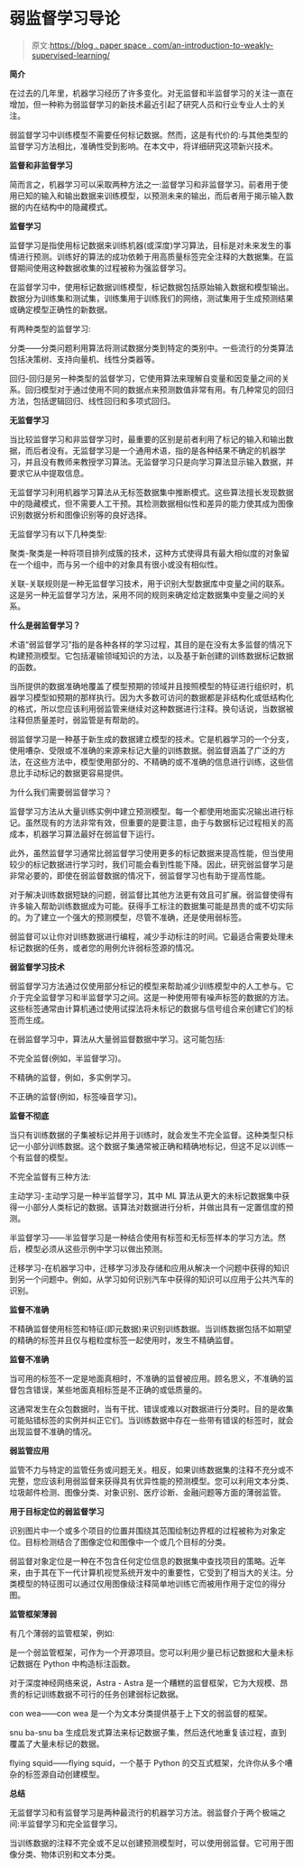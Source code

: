 # 弱监督学习导论

> 原文:[https://blog . paper space . com/an-introduction-to-weakly-supervised-learning/](https://blog.paperspace.com/an-introduction-to-weakly-supervised-learning/)

**简介**

在过去的几年里，机器学习经历了许多变化。对无监督和半监督学习的关注一直在增加，但一种称为弱监督学习的新技术最近引起了研究人员和行业专业人士的关注。

弱监督学习中训练模型不需要任何标记数据。然而，这是有代价的:与其他类型的监督学习方法相比，准确性受到影响。在本文中，将详细研究这项新兴技术。

**监督和非监督学习**

简而言之，机器学习可以采取两种方法之一:监督学习和非监督学习。前者用于使用已知的输入和输出数据来训练模型，以预测未来的输出，而后者用于揭示输入数据的内在结构中的隐藏模式。

**监督学习**

监督学习是指使用标记数据来训练机器(或深度)学习算法，目标是对未来发生的事情进行预测。训练好的算法的成功依赖于用高质量标签完全注释的大数据集。在监督期间使用这种数据收集的过程被称为强监督学习。

在监督学习中，使用标记数据训练模型，标记数据包括原始输入数据和模型输出。数据分为训练集和测试集，训练集用于训练我们的网络，测试集用于生成预测结果或确定模型正确性的新数据。

有两种类型的监督学习:

分类——分类问题利用算法将测试数据分类到特定的类别中。一些流行的分类算法包括决策树、支持向量机、线性分类器等。

回归-回归是另一种类型的监督学习，它使用算法来理解自变量和因变量之间的关系。回归模型对于通过使用不同的数据点来预测数值非常有用。有几种常见的回归方法，包括逻辑回归、线性回归和多项式回归。

**无监督学习**

当比较监督学习和非监督学习时，最重要的区别是前者利用了标记的输入和输出数据，而后者没有。无监督学习是一个通用术语，指的是各种结果不确定的机器学习，并且没有教师来教授学习算法。无监督学习只是向学习算法显示输入数据，并要求它从中提取信息。

无监督学习利用机器学习算法从无标签数据集中推断模式。这些算法擅长发现数据中的隐藏模式，但不需要人工干预。其检测数据相似性和差异的能力使其成为图像识别数据分析和图像识别等的良好选择。

无监督学习有以下几种类型:

聚类-聚类是一种将项目排列成簇的技术，这种方式使得具有最大相似度的对象留在一个组中，而与另一个组中的对象具有很小或没有相似性。

关联-关联规则是一种无监督学习技术，用于识别大型数据库中变量之间的联系。这是另一种无监督学习方法，采用不同的规则来确定给定数据集中变量之间的关系。

**什么是弱监督学习？**

术语“弱监督学习”指的是各种各样的学习过程，其目的是在没有太多监督的情况下构建预测模型。它包括灌输领域知识的方法，以及基于新创建的训练数据标记数据的函数。

当所提供的数据准确地覆盖了模型预期的领域并且按照模型的特征进行组织时，机器学习模型如预期的那样执行。因为大多数可访问的数据都是非结构化或低结构化的格式，所以您应该利用弱监管来继续对这种数据进行注释。换句话说，当数据被注释但质量差时，弱监管是有帮助的。

弱监督学习是一种基于新生成的数据建立模型的技术。它是机器学习的一个分支，使用嘈杂、受限或不准确的来源来标记大量的训练数据。弱监督涵盖了广泛的方法，在这些方法中，模型使用部分的、不精确的或不准确的信息进行训练，这些信息比手动标记的数据更容易提供。

为什么我们需要弱监督学习？

监督学习方法从大量训练实例中建立预测模型。每一个都使用地面实况输出进行标记。虽然现有的方法非常有效，但重要的是要注意，由于与数据标记过程相关的高成本，机器学习算法最好在弱监督下运行。

此外，虽然监督学习通常比弱监督学习使用更多的标记数据来提高性能，但当使用较少的标记数据进行学习时，我们可能会看到性能下降。因此，研究弱监督学习是非常必要的，即使在弱监督数据的情况下，弱监督学习也有助于提高性能。

对于解决训练数据短缺的问题，弱监督比其他方法更有效且可扩展。弱监督使得有许多输入帮助训练数据成为可能。获得手工标注的数据集可能是昂贵的或不切实际的。为了建立一个强大的预测模型，尽管不准确，还是使用弱标签。

弱监督可以让你对训练数据进行编程，减少手动标注的时间。它最适合需要处理未标记数据的任务，或者您的用例允许弱标签源的情况。

**弱监督学习技术**

弱监督学习方法通过仅使用部分标记的模型来帮助减少训练模型中的人工参与。它介于完全监督学习和半监督学习之间。这是一种使用带有噪声标签的数据的方法。这些标签通常由计算机通过使用试探法将未标记的数据与信号组合来创建它们的标签而生成。

在弱监督学习中，算法从大量弱监督数据中学习。这可能包括:

不完全监督(例如，半监督学习)。

不精确的监督，例如，多实例学习。

不正确的监督(例如，标签噪音学习)。

**监督不彻底**

当只有训练数据的子集被标记并用于训练时，就会发生不完全监督。这种类型只标记一小部分训练数据。这个数据子集通常被正确和精确地标记，但这不足以训练一个有监督的模型。

不完全监督有三种方法:

主动学习-主动学习是一种半监督学习，其中 ML 算法从更大的未标记数据集中获得一小部分人类标记的数据。该算法对数据进行分析，并做出具有一定置信度的预测。

半监督学习——半监督学习是一种结合使用有标签和无标签样本的学习方法。然后，模型必须从这些示例中学习以做出预测。

迁移学习-在机器学习中，迁移学习涉及存储和应用从解决一个问题中获得的知识到另一个问题中。例如，从学习如何识别汽车中获得的知识可以应用于公共汽车的识别。

**监督不准确**

不精确监督使用标签和特征(即元数据)来识别训练数据。当训练数据包括不如期望的精确的标签并且仅与粗粒度标签一起使用时，发生不精确监督。

**监督不准确**

当可用的标签不一定是地面真相时，不准确的监督被应用。顾名思义，不准确的监督包含错误，某些地面真相标签是不正确的或低质量的。

这通常发生在众包数据时，当有干扰、错误或难以对数据进行分类时。目的是收集可能贴错标签的实例并纠正它们。当训练数据中存在一些带有错误的标签时，就会出现监督不准确的情况。

**弱监管应用**

监管不力与特定的监管任务或问题无关。相反，如果训练数据集的注释不充分或不完整，您应该利用弱监督来获得具有优异性能的预测模型。您可以利用文本分类、垃圾邮件检测、图像分类、对象识别、医疗诊断、金融问题等方面的薄弱监管。

**用于目标定位的弱监督学习**

识别图片中一个或多个项目的位置并围绕其范围绘制边界框的过程被称为对象定位。目标检测结合了图像定位和图像中一个或几个目标的分类。

弱监督对象定位是一种在不包含任何定位信息的数据集中查找项目的策略。近年来，由于其在下一代计算机视觉系统开发中的重要性，它受到了相当大的关注。分类模型的特征图可以通过仅用图像级注释简单地训练它而被用作用于定位的得分图。

**监管框架薄弱**

有几个薄弱的监管框架，例如:

是一个弱监管框架，可作为一个开源项目。您可以利用少量已标记数据和大量未标记数据在 Python 中构造标注函数。

对于深度神经网络来说，Astra - Astra 是一个糟糕的监督框架，它为大规模、昂贵的标记训练数据不可行的任务创建弱标记数据。

con wea——con wea 是一个为文本分类提供基于上下文的弱监督的框架。

snu ba-snu ba 生成启发式算法来标记数据子集，然后迭代地重复该过程，直到覆盖了大量未标记的数据。

flying squid——flying squid，一个基于 Python 的交互式框架，允许你从多个嘈杂的标签源自动创建模型。

**总结**

无监督学习和有监督学习是两种最流行的机器学习方法。弱监督介于两个极端之间:半监督学习和完全监督学习。

当训练数据的注释不完全或不足以创建预测模型时，可以使用弱监督。它可用于图像分类、物体识别和文本分类。